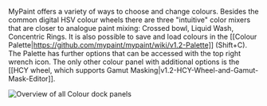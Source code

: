 MyPaint offers a variety of ways to choose and change colours. Besides the common digital HSV colour wheels there are three "intuitive" color mixers that are closer to analogue paint mixing: Crossed bowl, Liquid Wash, Concentric Rings. It is also possible to save and load colours in the [[Colour Palette|https://github.com/mypaint/mypaint/wiki/v1.2-Palette]] (Shift+C). The Palette has further options that can be accessed with the top right wrench icon. The only other colour panel with additional options is the [[HCY wheel, which supports Gamut Masking|v1.2-HCY-Wheel-and-Gamut-Mask-Editor]].

![Overview of all Colour dock panels](https://cloud.githubusercontent.com/assets/6949092/21044620/23272934-bdfd-11e6-818d-6e6e02bc0b84.PNG)